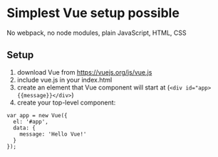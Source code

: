 Simplest Vue setup possible
===========================

No webpack, no node modules, plain JavaScript, HTML, CSS


Setup
-----

1. download Vue from https://vuejs.org/js/vue.js
2. include vue.js in your index.html
3. create an element that Vue component will start at (`<div id="app>{{message}}</div>`)
4. create your top-level component:

```
var app = new Vue({
  el: '#app',
  data: {
    message: 'Hello Vue!'
  }
});

```
